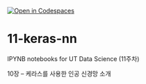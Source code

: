 [![Open in Codespaces](https://classroom.github.com/assets/launch-codespace-2972f46106e565e64193e422d61a12cf1da4916b45550586e14ef0a7c637dd04.svg)](https://classroom.github.com/open-in-codespaces?assignment_repo_id=17125415)
# 11-keras-nn

IPYNB notebooks for UT Data Science (11주차)

10장 – 케라스를 사용한 인공 신경망 소개

